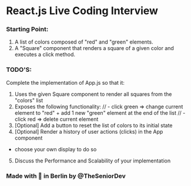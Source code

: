 # React.js Live Coding Interview

### Starting Point:
1. A list of colors composed of "red" and "green" elements.
2. A "Square" component that renders a square of a given color and executes a click method.

### TODO'S:
Complete the implementation of App.js so that it:
1. Uses the given Square component to render all squares from the "colors" list
2. Exposes the following functionality:
// - click green => change current element to "red" + add 1 new "green" element at the end of the list
// - click red => delete current element
3. [Optional] Add a button to reset the list of colors to its initial state
4. [Optional] Render a history of user actions (clicks) in the App component
 - choose your own display to do so
5. Discuss the Performance and Scalability of your implementation



### Made with :orange_heart: in Berlin by @TheSeniorDev
